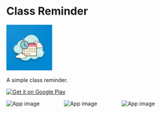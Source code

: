 # Class Reminder

<img alt="Logo" src="img/icon.png" width="120" />

A simple class reminder.

<a href='https://play.google.com/store/apps/details?id=id.canwar.classreminder'><img src='https://play.google.com/intl/en_us/badges/static/images/badges/en_badge_web_generic.png' alt='Get it on Google Play' height='45' /></a>

<div style="display:flex;">
<img alt="App image" src="img/app_1.jpg" width="30%">
<img alt="App image" src="img/app_2.jpg" width="30%">
<img alt="App image" src="img/app_3.jpg" width="30%">
</div>
